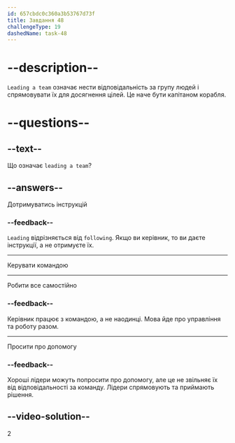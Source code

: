 ```yaml
---
id: 657cbdc0c360a3b53767d73f
title: Завдання 48
challengeType: 19
dashedName: task-48
---
```


# --description--

`Leading a team` означає нести відповідальність за групу людей і спрямовувати їх для досягнення цілей. Це наче бути капітаном корабля.

# --questions--

## --text--

Що означає `leading a team`?

## --answers--

Дотримуватись інструкцій

### --feedback--

`Leading` відрізняється від `following`. Якщо ви керівник, то ви даєте інструкції, а не отримуєте їх.

---

Керувати командою

---

Робити все самостійно

### --feedback--

Керівник працює з командою, а не наодинці. Мова йде про управління та роботу разом.

---

Просити про допомогу

### --feedback--

Хороші лідери можуть попросити про допомогу, але це не звільняє їх від відповідальності за команду. Лідери спрямовують та приймають рішення.

## --video-solution--

2
